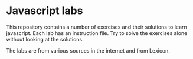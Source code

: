 # Javascript labs

This repository contains a number of exercises and their solutions to learn javascript. Each lab has an instruction file. Try to solve the exercises alone without looking at the solutions.

The labs are from various sources in the internet and from Lexicon.
